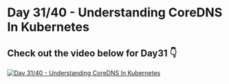 # Day 31/40 - Understanding CoreDNS In Kubernetes

## Check out the video below for Day31 👇

[![Day 31/40 - Understanding CoreDNS In Kubernetes ](https://img.youtube.com/vi/VcWpZoRAQXE/sddefault.jpg)](https://youtu.be/VcWpZoRAQXE)
